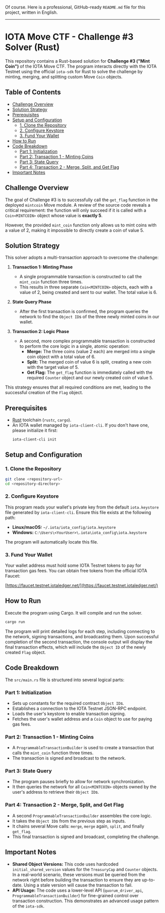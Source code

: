 Of course. Here is a professional, GitHub-ready `README.md` file for this project, written in English.

---

# IOTA Move CTF - Challenge #3 Solver (Rust)

This repository contains a Rust-based solution for **Challenge #3 ("Mint Coin")** of the IOTA Move CTF. The program interacts directly with the IOTA Testnet using the official `iota-sdk` for Rust to solve the challenge by minting, merging, and splitting custom Move `Coin` objects.

## Table of Contents

- [Challenge Overview](#challenge-overview)
- [Solution Strategy](#solution-strategy)
- [Prerequisites](#prerequisites)
- [Setup and Configuration](#setup-and-configuration)
  - [1. Clone the Repository](#1-clone-the-repository)
  - [2. Configure Keystore](#2-configure-keystore)
  - [3. Fund Your Wallet](#3-fund-your-wallet)
- [How to Run](#how-to-run)
- [Code Breakdown](#code-breakdown)
  - [Part 1: Initialization](#part-1-initialization)
  - [Part 2: Transaction 1 - Minting Coins](#part-2-transaction-1---minting-coins)
  - [Part 3: State Query](#part-3-state-query)
  - [Part 4: Transaction 2 - Merge, Split, and Get Flag](#part-4-transaction-2---merge-split-and-get-flag)
- [Important Notes](#important-notes)

## Challenge Overview

The goal of Challenge #3 is to successfully call the `get_flag` function in the deployed `mintcoin` Move module. A review of the source code reveals a critical requirement: the function will only succeed if it is called with a `Coin<MINTCOIN>` object whose value is **exactly 5**.

However, the provided `mint_coin` function only allows us to mint coins with a value of 2, making it impossible to directly create a coin of value 5.

## Solution Strategy

This solver adopts a multi-transaction approach to overcome the challenge:

1.  **Transaction 1: Minting Phase**
    -   A single programmable transaction is constructed to call the `mint_coin` function three times.
    -   This results in three separate `Coin<MINTCOIN>` objects, each with a value of 2, being created and sent to our wallet. The total value is 6.

2.  **State Query Phase**
    -   After the first transaction is confirmed, the program queries the network to find the `Object ID`s of the three newly minted coins in our wallet.

3.  **Transaction 2: Logic Phase**
    -   A second, more complex programmable transaction is constructed to perform the core logic in a single, atomic operation:
        -   **Merge:** The three coins (value 2 each) are merged into a single coin object with a total value of 6.
        -   **Split:** The merged coin of value 6 is split, creating a new coin with the target value of 5.
        -   **Get Flag:** The `get_flag` function is immediately called with the required `Counter` object and our newly created coin of value 5.

This strategy ensures that all required conditions are met, leading to the successful creation of the `Flag` object.

## Prerequisites

-   [Rust](https://www.rust-lang.org/tools/install) toolchain (`rustc`, `cargo`).
-   An IOTA wallet managed by `iota-client-cli`. If you don't have one, please initialize it first:
    ```bash
    iota-client-cli init
    ```

## Setup and Configuration

### 1. Clone the Repository

```bash
git clone <repository-url>
cd <repository-directory>
```

### 2. Configure Keystore

This program reads your wallet's private key from the default `iota.keystore` file generated by `iota-client-cli`. Ensure this file exists at the following path:

-   **Linux/macOS:** `~/.iota/iota_config/iota.keystore`
-   **Windows:** `C:\Users\<YourUser>\.iota\iota_config\iota.keystore`

The program will automatically locate this file.

### 3. Fund Your Wallet

Your wallet address must hold some IOTA Testnet tokens to pay for transaction gas fees. You can obtain free tokens from the official IOTA Faucet:

[https://faucet.testnet.iotaledger.net/](https://faucet.testnet.iotaledger.net/)

## How to Run

Execute the program using Cargo. It will compile and run the solver.

```bash
cargo run
```

The program will print detailed logs for each step, including connecting to the network, signing transactions, and broadcasting them. Upon successful completion of the second transaction, the console output will display the final transaction effects, which will include the `Object ID` of the newly created `Flag` object.

## Code Breakdown

The `src/main.rs` file is structured into several logical parts:

### Part 1: Initialization

-   Sets up constants for the required contract `Object ID`s.
-   Establishes a connection to the IOTA Testnet JSON-RPC endpoint.
-   Loads the user's keystore to enable transaction signing.
-   Fetches the user's wallet address and a `Coin` object to use for paying gas fees.

### Part 2: Transaction 1 - Minting Coins

-   A `ProgrammableTransactionBuilder` is used to create a transaction that calls the `mint_coin` function three times.
-   The transaction is signed and broadcast to the network.

### Part 3: State Query

-   The program pauses briefly to allow for network synchronization.
-   It then queries the network for all `Coin<MINTCOIN>` objects owned by the user's address to retrieve their `Object ID`s.

### Part 4: Transaction 2 - Merge, Split, and Get Flag

-   A second `ProgrammableTransactionBuilder` assembles the core logic.
-   It takes the `Object ID`s from the previous step as inputs.
-   It chains several Move calls: `merge`, `merge` again, `split`, and finally `get_flag`.
-   This final transaction is signed and broadcast, completing the challenge.

## Important Notes

-   **Shared Object Versions:** This code uses hardcoded `initial_shared_version` values for the `TreasuryCap` and `Counter` objects. In a real-world scenario, these versions must be queried from the network right before building the transaction to ensure they are up-to-date. Using a stale version will cause the transaction to fail.
-   **API Usage:** The code uses a lower-level API (`quorum_driver_api`, `ProgrammableTransactionBuilder`) for fine-grained control over transaction construction. This demonstrates an advanced usage pattern of the `iota-sdk`.